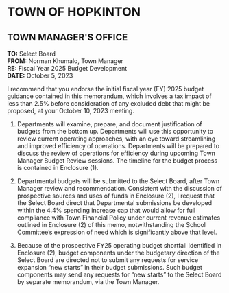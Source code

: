 # TOWN OF HOPKINTON  
## TOWN MANAGER'S OFFICE  


**TO:** Select Board  
**FROM:** Norman Khumalo, Town Manager  
**RE:** Fiscal Year 2025 Budget Development  
**DATE:** October 5, 2023  

I recommend that you endorse the initial fiscal year (FY) 2025 budget guidance contained in this memorandum, which involves a tax impact of less than 2.5% before consideration of any excluded debt that might be proposed, at your October 10, 2023 meeting.

1. Departments will examine, prepare, and document justification of budgets from the bottom up. Departments will use this opportunity to review current operating approaches, with an eye toward streamlining and improved efficiency of operations. Departments will be prepared to discuss the review of operations for efficiency during upcoming Town Manager Budget Review sessions. The timeline for the budget process is contained in Enclosure (1).

2. Departmental budgets will be submitted to the Select Board, after Town Manager review and recommendation. Consistent with the discussion of prospective sources and uses of funds in Enclosure (2), I request that the Select Board direct that Departmental submissions be developed within the 4.4% spending increase cap that would allow for full compliance with Town Financial Policy under current revenue estimates outlined in Enclosure (2) of this memo, notwithstanding the School Committee’s expression of need which is significantly above that level.

3. Because of the prospective FY25 operating budget shortfall identified in Enclosure (2), budget components under the budgetary direction of the Select Board are directed not to submit any requests for service expansion “new starts” in their budget submissions. Such budget components may send any requests for “new starts” to the Select Board by separate memorandum, via the Town Manager.